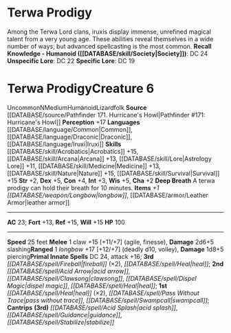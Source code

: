 ﻿---
ac: '23'
alignment: N
all_resistance: null
burrow_speed: null
charisma: '+2'
climb_speed: null
constitution: '+4'
creature_ability:
- Deep Breath
creature_family: '[[DATABASE/monsterfamily/Lizardfolk|Lizardfolk]]'
dexterity: '+5'
element: null
fly_speed: null
fortitude: '+13'
hardness: null
hp: '100'
id: '1656'
immunity: null
intelligence: '+3'
land_speed: '25'
language:
- '[[DATABASE/language/Common|Common]]'
- '[[DATABASE/language/Draconic|Draconic]]'
- '[[DATABASE/language/Iruxi|Iruxi]]'
level: '6'
max_speed: '25'
name: Terwa Prodigy
perception: '+17'
rarity: Uncommon
reflex: '+15'
resistance: null
rus_type_level: null
school: null
sense: null
size: Medium
skill:
- '[[DATABASE/skill/Acrobatics|Acrobatics]] +15'
- '[[DATABASE/skill/Arcana|Arcana]] +13'
- '[[DATABASE/skill/Lore|Astrology Lore]] +11'
- '[[DATABASE/skill/Medicine|Medicine]] +13'
- '[[DATABASE/skill/Nature|Nature]] +15'
- '[[DATABASE/skill/Survival|Survival]] +15'
source: '[[DATABASE/source/Pathfinder 171. Hurricane''s Howl|Pathfinder #171: Hurricane''s
  Howl]]'
speed:
- 25 feet
spell:
- '[[DATABASE/spell/Acid Arrow|Acid Arrow]]'
- '[[DATABASE/spell/Acid Splash|AcidSplash]]'
- '[[DATABASE/spell/Clawsong|Clawsong]]'
- '[[DATABASE/spell/Dispel Magic|Dispel Magic]]'
- '[[DATABASE/spell/Fireball|Fireball]]'
- '[[DATABASE/spell/Guidance|Guidance]]'
- '[[DATABASE/spell/Heal|Heal]]'
- '[[DATABASE/spell/Pass Without Trace|Pass Without Trace]]'
- '[[DATABASE/spell/Stabilize|Stabilize]]'
- '[[DATABASE/spell/Swampcall|Swampcall]]'
strength: '+2'
strength_req: '2'
strongest_save:
- Reflex
- Will
swim_speed: null
trait:
- '[[DATABASE/trait/Humanoid|Humanoid]]'
- '[[DATABASE/trait/Lizardfolk|Lizardfolk]]'
- '[[DATABASE/trait/Uncommon|Uncommon]]'
type: Creature
vision: null
weakest_save:
- Fortitude
weakness: null
will: '+15'
wisdom: '+5'

---
# Terwa Prodigy

Among the Terwa Lord clans, iruxis display immense, unrefined magical talent from a very young age. These abilities reveal themselves in a wide number of ways, but advanced spellcasting is the most common.
**Recall Knowledge - Humanoid ([[DATABASE/skill/Society|Society]])**: DC 24
**Unspecific Lore**: DC 22
**Specific Lore**: DC 19

# Terwa Prodigy<span class="item-type">Creature 6</span>

<span class="trait-uncommon item-trait">Uncommon</span><span class="trait-alignment item-trait">N</span><span class="trait-size item-trait">Medium</span><span class="item-trait">Humanoid</span><span class="item-trait">Lizardfolk</span>
**Source** [[DATABASE/source/Pathfinder 171. Hurricane's Howl|Pathfinder #171: Hurricane's Howl]]
**Perception** +17
**Languages** [[DATABASE/language/Common|Common]], [[DATABASE/language/Draconic|Draconic]], [[DATABASE/language/Iruxi|Iruxi]]
**Skills** [[DATABASE/skill/Acrobatics|Acrobatics]] +15, [[DATABASE/skill/Arcana|Arcana]] +13, [[DATABASE/skill/Lore|Astrology Lore]] +11, [[DATABASE/skill/Medicine|Medicine]] +13, [[DATABASE/skill/Nature|Nature]] +15, [[DATABASE/skill/Survival|Survival]] +15
**Str** +2, **Dex** +5, **Con** +4, **Int** +3, **Wis** +5, **Cha** +2
**Deep Breath** A terwa prodigy can hold their breath for 10 minutes.
**Items** _+1 [[DATABASE/weapon/Longbow|longbow]]_, [[DATABASE/armor/Leather Armor|leather armor]]

---
**AC** 23; **Fort** +13, **Ref** +15, **Will** +15
**HP** 100

---
**Speed** 25 feet
<span class="in-box-ability">**Melee** <span class="action-icon">1</span> claw +15 [+11/+7] (agile, finesse), **Damage** 2d6+5 slashing</span><span class="in-box-ability">**Ranged** <span class="action-icon">1</span> _longbow_ +17 [+12/+7] (deadly d10, volley), **Damage** 1d8+5 piercing</span>**Primal Innate Spells** DC 24, attack +16; **3rd** _[[DATABASE/spell/Fireball|fireball]]_ (×2), _[[DATABASE/spell/Heal|heal]]_; **2nd** _[[DATABASE/spell/Acid Arrow|acid arrow]]_, _[[DATABASE/spell/Clawsong|clawsong]]_, _[[DATABASE/spell/Dispel Magic|dispel magic]]_, _[[DATABASE/spell/Heal|heal]]_; **1st** _[[DATABASE/spell/Heal|heal]]_ (×2), _[[DATABASE/spell/Pass Without Trace|pass without trace]]_, _[[DATABASE/spell/Swampcall|swampcall]]_; **Cantrips** **(3rd)** _[[DATABASE/spell/Acid Splash|acid splash]]_, _[[DATABASE/spell/Guidance|guidance]]_, _[[DATABASE/spell/Stabilize|stabilize]]_